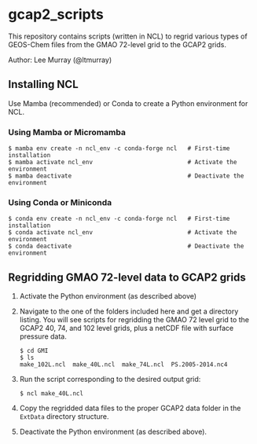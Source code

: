 # gcap2_scripts

This repository contains scripts (written in NCL) to regrid various types of GEOS-Chem files from the GMAO 72-level grid to the GCAP2 grids.

Author: Lee Murray (@ltmurray)

## Installing NCL

Use Mamba (recommended) or Conda to create a Python environment for NCL.

### Using Mamba or Micromamba
```console
$ mamba env create -n ncl_env -c conda-forge ncl   # First-time installation
$ mamba activate ncl_env                           # Activate the environment
$ mamba deactivate                                 # Deactivate the environment
```

### Using Conda or Miniconda
```console
$ conda env create -n ncl_env -c conda-forge ncl   # First-time installation
$ conda activate ncl_env                           # Activate the environment
$ conda deactivate                                 # Deactivate the environment
```

## Regridding GMAO 72-level data to GCAP2 grids

1. Activate the Python environment (as described above)

2. Navigate to the one of the folders included here and get a directory listing.  You will see scripts for regridding the GMAO 72 level grid to the GCAP2 40, 74, and 102 level grids, plus a netCDF file with surface pressure data.

   ```console
   $ cd GMI
   $ ls
   make_102L.ncl  make_40L.ncl  make_74L.ncl  PS.2005-2014.nc4
   ```
   
3. Run the script corresponding to the desired output grid:

   ```console
   $ ncl make_40L.ncl
   ```
   
4. Copy the regridded data files to the proper GCAP2 data folder in the `ExtData` directory structure.

5. Deactivate the Python environment (as described above).
